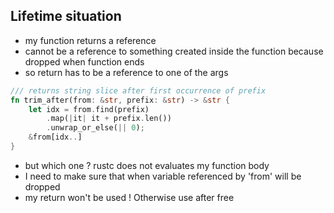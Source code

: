 ## Lifetime situation

* my function returns a reference
* cannot be a reference to something created inside the function because dropped when function ends
* so return has to be a reference to one of the args

```rust
/// returns string slice after first occurrence of prefix
fn trim_after(from: &str, prefix: &str) -> &str {
    let idx = from.find(prefix)
        .map(|it| it + prefix.len())
        .unwrap_or_else(|| 0);
    &from[idx..]
}
```

* but which one ? rustc does not evaluates my function body
* I need to make sure that when variable referenced by 'from' will be dropped
* my return won't be used ! Otherwise use after free